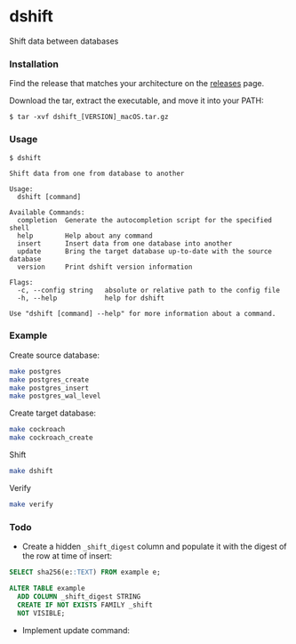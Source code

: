 # dshift
Shift data between databases

### Installation

Find the release that matches your architecture on the [releases](https://github.com/codingconcepts/shift/releases) page.

Download the tar, extract the executable, and move it into your PATH:

```
$ tar -xvf dshift_[VERSION]_macOS.tar.gz
```

### Usage

```
$ dshift

Shift data from one from database to another

Usage:
  dshift [command]

Available Commands:
  completion  Generate the autocompletion script for the specified shell
  help        Help about any command
  insert      Insert data from one database into another
  update      Bring the target database up-to-date with the source database
  version     Print dshift version information

Flags:
  -c, --config string   absolute or relative path to the config file
  -h, --help            help for dshift

Use "dshift [command] --help" for more information about a command.
```

### Example

Create source database:
``` sh
make postgres
make postgres_create
make postgres_insert
make postgres_wal_level
```

Create target database:
``` sh
make cockroach
make cockroach_create
```

Shift
```sh
make dshift
```

Verify
``` sh
make verify
```

### Todo

* Create a hidden `_shift_digest` column and populate it with the digest of the row at time of insert:

``` sql
SELECT sha256(e::TEXT) FROM example e;

ALTER TABLE example
  ADD COLUMN _shift_digest STRING
  CREATE IF NOT EXISTS FAMILY _shift
  NOT VISIBLE;
```

* Implement update command: